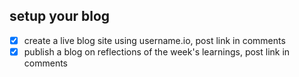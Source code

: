 ## setup your blog
- [x] create a live blog site using username.io, post link in comments
- [x] publish a blog on reflections of the week's learnings, post link in comments